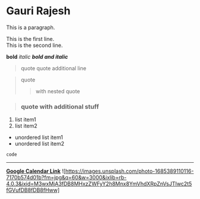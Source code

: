 
# Gauri Rajesh

This is a paragraph.

This is the first line.  
This is the second line.  

**bold**
*italic*
***bold and italic***

> quote
> quote additional line

> quote
>> with nested quote

> ### quote with additional stuff

1. list item1
2. list item2

- unordered list item1
- unordered list item2

`code`

---

**[Google Calendar Link](https://calendar.google.com/calendar)**
![https://images.unsplash.com/photo-1685389110116-7170b574d01b?fm=jpg&q=60&w=3000&ixlib=rb-4.0.3&ixid=M3wxMjA3fDB8MHxzZWFyY2h8Mnx8YmVhdXRpZnVsJTIwc2t5fGVufDB8fDB8fHww]

